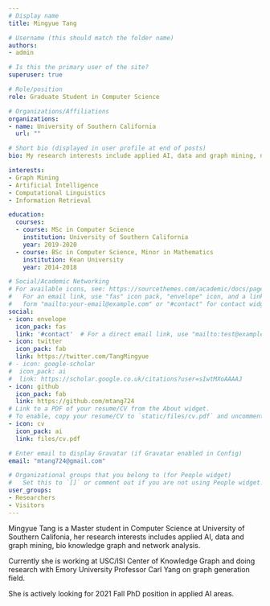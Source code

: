 ```yaml
---
# Display name
title: Mingyue Tang

# Username (this should match the folder name)
authors:
- admin

# Is this the primary user of the site?
superuser: true

# Role/position
role: Graduate Student in Computer Science

# Organizations/Affiliations
organizations:
- name: University of Southern California
  url: ""

# Short bio (displayed in user profile at end of posts)
bio: My research interests include applied AI, data and graph mining, network analysis, bio-info knowledge graph.

interests:
- Graph Mining
- Artificial Intelligence
- Computational Linguistics
- Information Retrieval

education:
  courses:
  - course: MSc in Computer Science
    institution: University of Southern California
    year: 2019-2020
  - course: BSc in Computer Science, Minor in Mathematics
    institution: Kean University
    year: 2014-2018

# Social/Academic Networking
# For available icons, see: https://sourcethemes.com/academic/docs/page-builder/#icons
#   For an email link, use "fas" icon pack, "envelope" icon, and a link in the
#   form "mailto:your-email@example.com" or "#contact" for contact widget.
social:
- icon: envelope
  icon_pack: fas
  link: '#contact'  # For a direct email link, use "mailto:test@example.org".
- icon: twitter
  icon_pack: fab
  link: https://twitter.com/TangMingyue
# - icon: google-scholar
#  icon_pack: ai
#  link: https://scholar.google.co.uk/citations?user=sIwtMXoAAAAJ
- icon: github
  icon_pack: fab
  link: https://github.com/mtang724
# Link to a PDF of your resume/CV from the About widget.
# To enable, copy your resume/CV to `static/files/cv.pdf` and uncomment the lines below.
- icon: cv
  icon_pack: ai
  link: files/cv.pdf

# Enter email to display Gravatar (if Gravatar enabled in Config)
email: "mtang724@gmail.com"

# Organizational groups that you belong to (for People widget)
#   Set this to `[]` or comment out if you are not using People widget.
user_groups:
- Researchers
- Visitors
---
```


Mingyue Tang is a Master student in Computer Science at University of Southern Califonia, her research interests includes applied AI, data and graph mining, bio knowledge graph and network analysis. 

Currently she is working at USC/ISI Center of Knowledge Graph and doing research with Emory University Professor Carl Yang on graph generation field. 

She is actively looking for 2021 Fall PhD position in applied AI areas.
